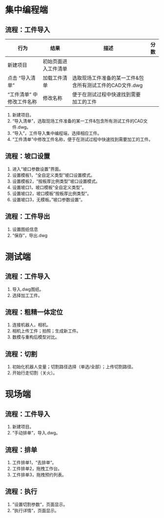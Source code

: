 # 集中编程端
## 流程：工件导入
| 行为                      | 结果                 | 描述                                                     | 分数 |
| ------------------------- | -------------------- | -------------------------------------------------------- | ---- |
| 新建项目                  | 初始页面进入工件清单 |                                                          |      |
| 点击 “导入清单”           | 加载工件清单         | 选取现场工件准备的某一工件&包含所有测试工件的CAD文件.dwg |      |
| “工件清单” 中修改工件名称 | 修改名称             | 便于在测试过程中快速找到需要加工的工件                   |      |

1. 新建项目。
2. “导入清单”，选取现场工件准备的某一工件&包含所有测试工件的CAD文件.dwg。
3. “导入”，工件导入集中编程端，选择相应工件。
4. “工件清单”中修改工件名称，便于在测试过程中快速找到需要加工的工件。
## 流程：坡口设置
1. 进入“坡口参数设置”界面。
2. 设置模板1，“全自定义类型”坡口设置模式。
3. 设置模板2，“按板厚比例类型”坡口设置模式。
4. 设置坡口1，坡口模板“全自定义类型”。
5. 设置坡口2，坡口模板“按板厚比例类型”。
6. 设置坡口3，无模板。”坡口参数设置“。
## 流程：工件导出
1. 设置图纸信息
2. “保存”，导出.dwg

# 测试端
## 流程：工件导入
1. 导入.dwg图纸。
2. 选择加工工件。
## 流程：粗精一体定位
1. 连接机器人，相机。
2. 相机上传工件；拍照；生成新工件。
3. 数模与重构后模型对比。
## 流程：切割
1. 初始化机器人变量；切割路径选择（单选/全部）；上传切割路径。
2. 开始行走切割（关火）。

# 现场端
## 流程：工件导入
1. 新建项目。
2. “手动排单”，导入.dwg。
## 流程：排单
1. 工件排单1，“去排单“。
2. 工件排单2，拖拽工作台。
3. 工件排单3，拖拽预约列表。
## 流程：执行
1. ”设置切割参数“，页面显示。
2. ”执行详情“，页面显示。